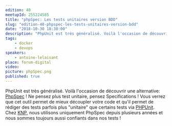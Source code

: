 ```yaml
---
edition: 40
meetupId: 255224585
title: "phpSpec: Les tests unitaires version BDD"
slug: "edition-40-phpspec-les-tests-unitaires-version-bdd"
date: "2018-10-30 18:30:00"
description: "PhpUnit est très généralisé. Voilà l'occasion de découvrir une alternative: PhpSpec ! Ne pensez plus test unitaire, pensez Specifications !"
tags:
    - docker
    - devops
speakers:
    - antoine-lelaisant
place: forum-digital
video: 
picture: phpSpec.png
published: true
---
```


PhpUnit est très généralisé. Voilà l'occasion de découvrir une alternative: [PhpSpec](http://www.phpspec.net/en/stable/) ! Ne pensez plus test unitaire, pensez Specifications ! Vous verrez que cet outil permet de mieux découpler votre code et qu'il permet de rédiger des tests parfois plus "unitaire" que certains tests via [PHPUnit](https://phpunit.de/). Chez [KNP](http://knplabs.com/fr), nous utilisons uniquement PhpSpec depuis plusieurs années et nous sommes toujours aussi confiants dans nos tests !
